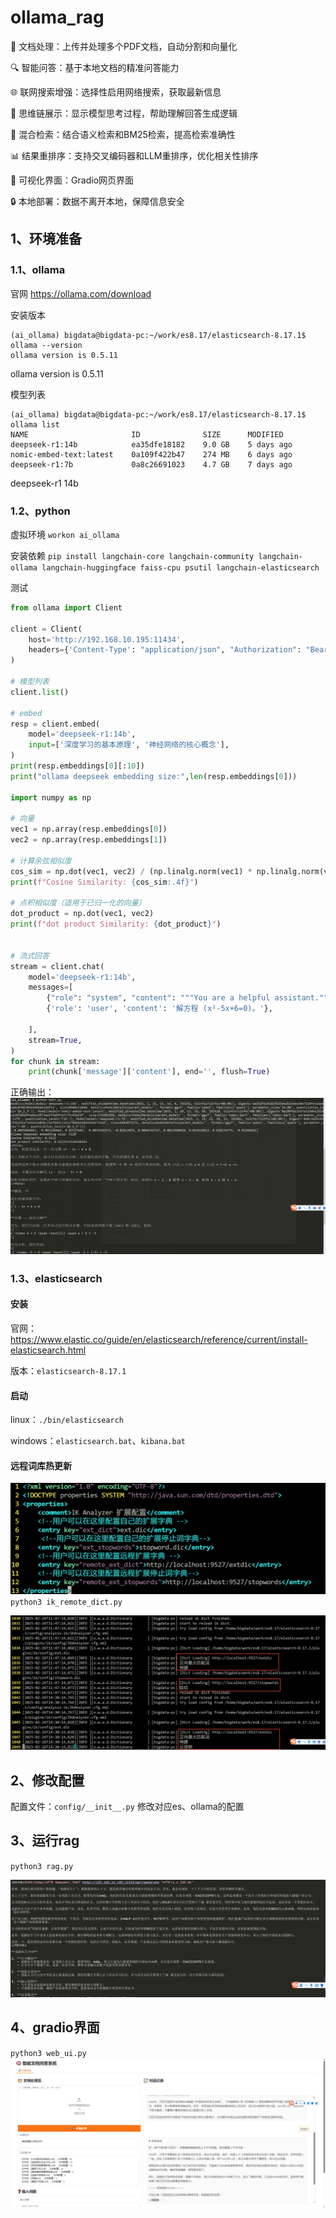 # ollama_rag


📁 文档处理：上传并处理多个PDF文档，自动分割和向量化

🔍 智能问答：基于本地文档的精准问答能力

🌐 联网搜索增强：选择性启用网络搜索，获取最新信息

🧠 思维链展示：显示模型思考过程，帮助理解回答生成逻辑

🔄 混合检索：结合语义检索和BM25检索，提高检索准确性

📊 结果重排序：支持交叉编码器和LLM重排序，优化相关性排序

🚀 可视化界面：Gradio网页界面

🔒 本地部署：数据不离开本地，保障信息安全


## 1、环境准备

### 1.1、ollama
官网
https://ollama.com/download

安装版本
```text
(ai_ollama) bigdata@bigdata-pc:~/work/es8.17/elasticsearch-8.17.1$ ollama --version
ollama version is 0.5.11
```
ollama version is 0.5.11

模型列表
```text
(ai_ollama) bigdata@bigdata-pc:~/work/es8.17/elasticsearch-8.17.1$ ollama list
NAME                       ID              SIZE      MODIFIED   
deepseek-r1:14b            ea35dfe18182    9.0 GB    5 days ago    
nomic-embed-text:latest    0a109f422b47    274 MB    6 days ago    
deepseek-r1:7b             0a8c26691023    4.7 GB    7 days ago
```
deepseek-r1  14b


### 1.2、python

虚拟环境
`workon ai_ollama`

安装依赖
`pip install langchain-core langchain-community langchain-ollama langchain-huggingface faiss-cpu psutil langchain-elasticsearch`


测试
```python
from ollama import Client

client = Client(
    host='http://192.168.10.195:11434',
    headers={'Content-Type': "application/json", "Authorization": "Bearer ollama"}
)

# 模型列表
client.list()

# embed
resp = client.embed(
    model='deepseek-r1:14b',
    input=['深度学习的基本原理', '神经网络的核心概念'],
)
print(resp.embeddings[0][:10])
print("ollama deepseek embedding size:",len(resp.embeddings[0]))

import numpy as np

# 向量
vec1 = np.array(resp.embeddings[0])
vec2 = np.array(resp.embeddings[1])

# 计算余弦相似度
cos_sim = np.dot(vec1, vec2) / (np.linalg.norm(vec1) * np.linalg.norm(vec2))
print(f"Cosine Similarity: {cos_sim:.4f}")

# 点积相似度（适用于已归一化的向量）
dot_product = np.dot(vec1, vec2)
print(f"dot product Similarity: {dot_product}")


# 流式回答
stream = client.chat(
    model='deepseek-r1:14b',
    messages=[
        {"role": "system", "content": """You are a helpful assistant."""},
        {'role': 'user', 'content': '解方程 (x²-5x+6=0)。'},
    
    ],
    stream=True,
)
for chunk in stream:
    print(chunk['message']['content'], end='', flush=True)

```
正确输出：
![img.png](images/img_main_result.png)

### 1.3、elasticsearch

#### 安装

官网：https://www.elastic.co/guide/en/elasticsearch/reference/current/install-elasticsearch.html

版本：`elasticsearch-8.17.1`

#### 启动
linux：`./bin/elasticsearch`

windows：`elasticsearch.bat`、`kibana.bat`

#### 远程词库热更新
![img.png](images/img_es_ik_dict_config.png)
`python3 ik_remote_dict.py`

![img.png](images/img_es_ik_reload.png)



## 2、修改配置
配置文件：`config/__init__.py`
修改对应es、ollama的配置


## 3、运行rag

`python3 rag.py`

![img.png](images/img_reg_demo.png)

## 4、gradio界面

`python3 web_ui.py`
![img.png](images/img_gradio_demo1.png)